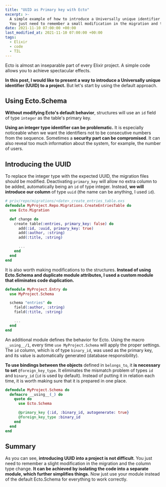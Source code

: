 ```yaml
---
title: "UUID as Primary key with Ecto"
excerpt: >-
  A simple example of how to introduce a Universally unique identifier (UUID) into your project.
  You just need to remember a small modification in the migration and the column type change.
date: 2021-11-10 07:00:00 +00:00
last_modified_at: 2021-11-10 07:00:00 +00:00
tags:
  - Elixir
  - code
  - TIL
---
```


  Ecto is almost an inseparable part of every Elixir project.
  A simple code allows you to achieve spectacular effects.

  **In this post, I would like to present a way to introduce a Universally unique identifier (UUID) to a project.**
  But let's start by using the default approach.

## Using Ecto.Schema

  **Without modifying Ecto's default behavior**, structures will use an `id` field of type `integer` as the table's primary key.

  **Using an integer type identifier can be problematic.**
  It is especially noticeable when we want the identifiers not to be consecutive numbers from the sequence.
  Sometimes a **security part can be compromised**.
  It can also reveal too much information about the system, for example, the number of users.

## Introducing the UUID

  To replace the integer type with the expected UUID, the migration files should be modified.
  Deactivating `primary_key` will allow no extra column to be added, automatically being an `id` of type integer.
  Instead, **we will introduce our column** of type `uuid` (the name can be anything, I used `id`).

  ```elixir
  # priv/repo/migrations/<date>_create_entries_table.exs
  defmodule MyProject.Repo.Migrations.CreateEntriesTable do
    use Ecto.Migration

    def change do
      create table(:entries, primary_key: false) do
        add(:id, :uuid, primary_key: true)
        add(:author, :string)
        add(:title, :string)

        ...
      end
    end
  end
  ```

  It is also worth making modifications to the structures.
  **Instead of using Ecto.Schema and duplicate module attributes, I used a custom module that eliminates code duplication.**

  ```elixir
  defmodule MyProject.Entry do
    use MyProject.Schema

    schema "entries" do
      field(:author, :string)
      field(:title, :string)

      ...
    end
  end
  ```

  An additional module defines the behavior for Ecto.
  Using the macro `__using__/1`, every time `use MyProject.Schema` will apply the proper settings.
  The `id` column, which is of type `binary_id`, was used as the primary key, and its value is automatically generated (database responsibility).

  **To use bindings between the objects** defined in `belongs_to`, it **is necessary to set** `@foreign_key_type`.
  It eliminates the mismatch problem of types `id` and `binary_id` (`id` is used by default).
  Instead of putting it in relation each time, it is worth making sure that it is prepared in one place.

  ```elixir
  defmodule MyProject.Schema do
    defmacro __using__(_) do
      quote do
        use Ecto.Schema

        @primary_key {:id, :binary_id, autogenerate: true}
        @foreign_key_type :binary_id
      end
    end
  end
  ```

## Summary

  As you can see, **introducing UUID into a project is not difficult**.
  You just need to remember a slight modification in the migration and the column type change.
  **It can be achieved by isolating the code into a separate module, which further simplifies things.**
  Now just use your module instead of the default Ecto.Schema for everything to work correctly.

